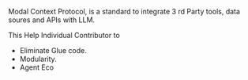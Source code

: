 Modal Context Protocol, is a standard to integrate 3 rd Party tools, data soures and APIs with LLM.

This Help Individual Contributor to 
- Eliminate Glue code.
- Modularity. 
- Agent Eco
